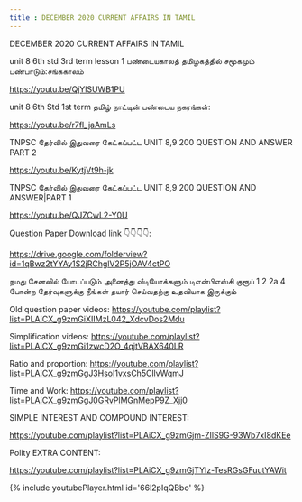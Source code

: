 ```yaml
---
title : DECEMBER 2020 CURRENT AFFAIRS IN TAMIL
---
```


DECEMBER 2020 CURRENT AFFAIRS IN TAMIL


unit 8 6th std 3rd term lesson 1 பண்டையகாலத் தமிழகத்தில் சமூகமும் பண்பாடும்:சங்ககாலம்

https://youtu.be/QjYlSUWB1PU


unit 8 6th Std 1st term தமிழ் நாட்டின் பண்டைய நகரங்கள்:

https://youtu.be/r7fl_jaAmLs

TNPSC  தேர்வில் இதுவரை கேட்கப்பட்ட UNIT 8,9 200 QUESTION AND ANSWER PART 2

https://youtu.be/KytjVt9h-jk

TNPSC தேர்வில் இதுவரை கேட்கப்பட்ட UNIT 8,9 200 QUESTION AND ANSWER|PART 1

https://youtu.be/QJZCwL2-Y0U



Question Paper Download link 👇👇👇👇:

https://drive.google.com/folderview?id=1qBwz2tYYAy1S2jRChglV2P5jOAV4ctPO

நமது சேனலில் போடப்படும் அனைத்து வீடியோக்களும் டிஎன்பிஎஸ்சி குரூப் 1 2 2a 4 போன்ற தேர்வுகளுக்கு நீங்கள் தயார் செய்வதற்கு உதவியாக இருக்கும்

Old question paper videos:
https://youtube.com/playlist?list=PLAiCX_g9zmGiXIIMzL042_XdcvDos2Mdu

Simplification videos:
https://youtube.com/playlist?list=PLAiCX_g9zmGi1zwcD2O_4qjtVBAX640LR

Ratio and proportion:
https://youtube.com/playlist?list=PLAiCX_g9zmGgJ3HsoI1vxsCh5CllvWqmJ

Time and Work:
https://youtube.com/playlist?list=PLAiCX_g9zmGgJ0GRvPlMGnMepP9Z_Xjj0

SIMPLE INTEREST AND COMPOUND INTEREST:

https://youtube.com/playlist?list=PLAiCX_g9zmGjm-ZIlS9G-93Wb7xI8dKEe


Polity EXTRA CONTENT:

https://youtube.com/playlist?list=PLAiCX_g9zmGjTYlz-TesRGsGFuutYAWit



{% include youtubePlayer.html id='66l2pIqQBbo' %}
